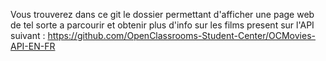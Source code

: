 Vous trouverez dans ce git le dossier permettant d'afficher une page web de tel sorte a parcourir et obtenir plus d'info sur les films present sur l'API suivant : https://github.com/OpenClassrooms-Student-Center/OCMovies-API-EN-FR